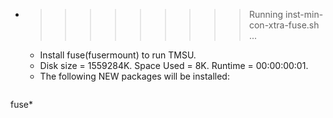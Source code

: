 * >>>>>>>>> Running inst-min-con-xtra-fuse.sh ...
  * Install fuse(fusermount) to run TMSU.
  * Disk size = 1559284K. Space Used = 8K. Runtime = 00:00:00:01.
  * The following NEW packages will be installed:
  ```bash
fuse*
  ```
